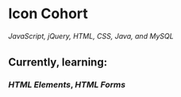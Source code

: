 # Icon Cohort 
###### JavaScript, jQuery, HTML, CSS, Java, and MySQL  

## Currently, learning: 
### **_HTML_** **_Elements_**, **_HTML_** **_Forms_**
